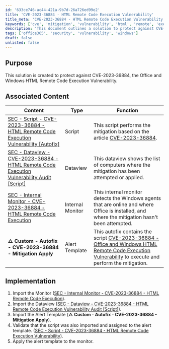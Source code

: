```yaml
---
id: '633ce746-ac44-421a-9b7d-26a726ed99e2'
title: 'CVE-2023-36884 - HTML Remote Code Execution Vulnerability'
title_meta: 'CVE-2023-36884 - HTML Remote Code Execution Vulnerability'
keywords: ['cve', 'mitigation', 'vulnerability', 'html', 'remote', 'execution', 'office', 'windows']
description: 'This document outlines a solution to protect against CVE-2023-36884, a critical vulnerability affecting Office and Windows that allows for remote code execution via HTML. It includes associated content such as scripts, dataviews, and internal monitors for effective mitigation.'
tags: ['office365', 'security', 'vulnerability', 'windows']
draft: false
unlisted: false
---
```


## Purpose

This solution is created to protect against CVE-2023-36884, the Office and Windows HTML Remote Code Execution Vulnerability.

## Associated Content

| Content                                                                                                                                                  | Type               | Function                                                                                                                                                        |
|----------------------------------------------------------------------------------------------------------------------------------------------------------|--------------------|-----------------------------------------------------------------------------------------------------------------------------------------------------------------|
| [SEC - Script - CVE-2023-36884 - HTML Remote Code Execution Vulnerability [Autofix]](<../cwa/scripts/CVE-2023-36884 - HTML Remote Code Execution Vulnerability Autofix.md>)                   | Script             | This script performs the mitigation based on the article [CVE-2023-36884](https://msrc.microsoft.com/update-guide/vulnerability/CVE-2023-36884).           |
| [SEC - Dataview - CVE-2023-36884 - HTML Remote Code Execution Vulnerability Audit [Script]](<../cwa/dataviews/CVE-2023-36884 - HTML Remote Code Execution Vulnerability Audit Script.md>)           | Dataview           | This dataview shows the list of computers where the mitigation has been attempted or applied.                                                                 |
| [SEC - Internal Monitor - CVE-2023-36884 - HTML Remote Code Execution](<../cwa/monitors/CVE-2023-36884 - HTML Remote Code Execution.md>)                                | Internal Monitor    | This internal monitor detects the Windows agents that are online and where Office is installed, and where the mitigation hasn't been attempted.               |
| **△ Custom - Autofix - CVE-2023-36884 - Mitigation Apply**                                                                                             | Alert Template      | This autofix contains the script [CVE-2023-36884 - Office and Windows HTML Remote Code Execution Vulnerability](<../cwa/scripts/CVE-2023-36884 - HTML Remote Code Execution Vulnerability Autofix.md>) to execute and perform the mitigation. |

## Implementation

1. Import the Monitor ([SEC - Internal Monitor - CVE-2023-36884 - HTML Remote Code Execution](<../cwa/monitors/CVE-2023-36884 - HTML Remote Code Execution.md>)).
2. Import the Dataview ([SEC - Dataview - CVE-2023-36884 - HTML Remote Code Execution Vulnerability Audit [Script]](<../cwa/dataviews/CVE-2023-36884 - HTML Remote Code Execution Vulnerability Audit Script.md>)).
3. Import the Alert Template (**△ Custom - Autofix - CVE-2023-36884 - Mitigation Apply**).
4. Validate that the script was also imported and assigned to the alert template. ([SEC - Script - CVE-2023-36884 - HTML Remote Code Execution Vulnerability](<../cwa/scripts/CVE-2023-36884 - HTML Remote Code Execution Vulnerability Autofix.md>)).
5. Apply the alert template to the monitor.



